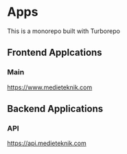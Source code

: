 # Apps
This is a monorepo built with Turborepo


## Frontend Applcations

### Main
https://www.medieteknik.com


## Backend Applications

### API
https://api.medieteknik.com
